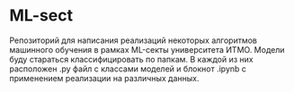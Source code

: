 # ML-sect

Репозиторий для написания реализаций некоторых алгоритмов машинного обучения в рамках ML-секты университета ИТМО. Модели буду стараться классифицировать по папкам.
В каждой из них расположен .py файл с классами моделей и блокнот .ipynb с применением реализации на различных данных.
